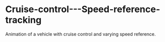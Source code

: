 # Cruise-control---Speed-reference-tracking
Animation of a vehicle with cruise control and varying speed reference.
